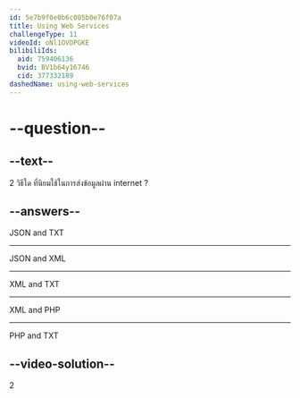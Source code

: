 ```yaml
---
id: 5e7b9f0e0b6c005b0e76f07a
title: Using Web Services
challengeType: 11
videoId: oNl1OVDPGKE
bilibiliIds:
  aid: 759406136
  bvid: BV1b64y16746
  cid: 377332189
dashedName: using-web-services
---
```


# --question--

## --text--

2 วิธีใด ที่นิยมใช้ในการส่งข้อมูลผ่าน internet ?

## --answers--

JSON and TXT

---

JSON and XML

---

XML and TXT

---

XML and PHP

---

PHP and TXT

## --video-solution--

2
